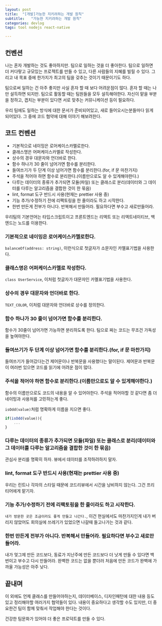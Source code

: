 ```yaml
---
layout: post
title:  "[개발]가능한 지키려하는 개발 원칙"
subtitle:   "가능한 지키려하는 개발 원칙"
categories: devlog
tags: tool nodejs react-native

---
```


## 컨벤션

나는 혼자 개발하는 것도 좋아하지만. 팀으로 일하는 것을 더 좋아한다. 팀으로 일하면 더 커다랗고 규모있는 프로젝트를 만들 수 있고, 다른 사람들의 지혜를 빌릴 수 있다. 그리고 내 목표 중에 한가지가 최고의 팀을 갖추는 것이기 때문이기도 하다.

팀으로써 일하는 건 아주 좋지만 사실 혼자 할 때 보다 어려운점이 많다. 혼자 할 때는 나만 설득하면 되지만. 팀으로 활동할 때는 팀원들을 모두 설득해야한다. 자신이 맡을 부분을 정하고, 겹치는 부분이 있다면 서로 맞추는 커뮤니케이션 등이 필요하다.

우리 팀에도 일하는 방식에 대한 문서가 준비되어있고, 새로 들어오시는분들마다 읽게 되어있다. 그 중에 코드 협약에 대해 이야기 해보려한다.

## 코드 컨벤션

- 기본적으로 네이밍은 로어케이스카멜로한다.
- 클래스명은 어퍼케이스카멜로 작성한다.
- 상수의 경우 대문자와 언더바로 한다.
- 함수 하나가 30 줄이 넘어가면 함수를 분리한다.
- 들여쓰기가 두 단계 이상 넘어가면 함수를 분리한다.(for, if 문 마찬가지) 
- 주석을 적어야 하면 함수로 분리한다.(이름만으로도 알 수 있게해야한다.)
- 다루는 데이터의 종류가 추가되면 모듈(파일) 또는 클래스로 분리(데이터와 그 데이터를 다루는 알고리즘을 결합한 것이 한 묶음)
- lint, format 도구 반드시 사용(현재는 prettier 사용 중) 
- 기능 추가/수정하기 전에 리팩토링을 한 줄이라도 하고 시작한다.
- 한번 만든게 전부가 아니다. 반복해서 만들어라. 필요하다면 부수고 새로만들어라.

우리팀의 기본언어는 타입스크립트이고 프론트엔드는 리액트 또는 리액트네이티브, 백엔드는 노드를 이용한다.

### 기본적으로 네이밍은 로어케이스카멜로한다.

`balanceOf(address: string)`, 이런식으로 첫글자가 소문자인 카멜표기법을 사용한다.

### 클래스명은 어퍼케이스카멜로 작성한다.

`class UserService`, 이처럼 첫글자가 대문자인 카멜표기법을 사용한다.

### 상수의 경우 대문자와 언더바로 한다.

`TEXT_COLOR`, 이처럼 대문자와 언더바로 상수를 정의한다.

### 함수 하나가 30 줄이 넘어가면 함수를 분리한다.

함수가 30줄이 넘어가면 가능하면 분리하도록 한다. 팀으로 짜는 코드는 무조건 가독성을 높여야한다.

### 들여쓰기가 두 단계 이상 넘어가면 함수를 분리한다.(for, if 문 마찬가지) 

들여쓰기가 들어갔다는건 제어문이나 반복문을 사용했다는 말이된다. 제어문과 반복문이 여러번 있으면 코드를 읽기에 어려운 점이 많다.

### 주석을 적어야 하면 함수로 분리한다.(이름만으로도 알 수 있게해야한다.)

함수의 이름만으로도 코드의 내용을 알 수 있어야한다. 주석을 적어야할 것 같다면 좀 더 네이밍과 사용처를 고민하는게 좋다.

`isOdd(value)`처럼 명확하게 이름을 지으면 좋다.

```js
if(isOdd(value)){
    ...
}
```

### 다루는 데이터의 종류가 추가되면 모듈(파일) 또는 클래스로 분리(데이터와 그 데이터를 다루는 알고리즘을 결합한 것이 한 묶음)

관심사 분리를 명확히 하자. 뷰에서 데이터를 조작하려하지 말자.

### lint, format 도구 반드시 사용(현재는 prettier 사용 중) 

우리는 린트나 각자의 스타일 때문에 코드리뷰에서 시간을 낭비하지 않는다. 그건 프리티어에게 맡기자.

### 기능 추가/수정하기 전에 리팩토링을 한 줄이라도 하고 시작한다.

`내가 방문한 곳은 조금이라도 좋게 만들고 나간다.`, 이건 현실에서도 마찬가지인게 내가 버리지 않았어도 회의실에 쓰레기가 있었으면 나갈때 들고나가는 것과 같다.

### 한번 만든게 전부가 아니다. 반복해서 만들어라. 필요하다면 부수고 새로만들어라.

내가 엊그제 만든 코드보다, 동료가 지난주에 만든 코드보다 더 낫게 만들 수 있다면 백번이고 부수고 다시 만들어라. 완벽한 코드는 없을 뿐더러 처음에 만든 코드가 완벽에 가까울 가능성은 아주 낮다.

## 끝내며

이 외에도 언제 클래스를 만들어야하는지, 데이터베이스, 디자인패턴에 대한 내용 등도 있고 정리해야할 여러가지 협약들이 있다. 내용이 중요하다고 생각할 수도 있지만, 더 중요한건 팀이 함께 맞춰서 작업해야 한다는 것이다. 

건강한 팀문화가 있어야 더 좋은 프로덕트를 만들 수 있다.